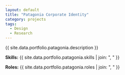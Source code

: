 ```yaml
---
layout: default
title: "Patagonia Corporate Identity"
category: projects
tags:
  - Design
  - Research
---
```


{{ site.data.portfolio.patagonia.description }}

**Skills:** {{ site.data.portfolio.patagonia.skills | join: ", " }}

**Roles:** {{ site.data.portfolio.patagonia.roles | join: ", " }}
